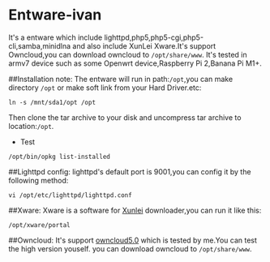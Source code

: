 # Entware-ivan
It's a entware which include lighttpd,php5,php5-cgi,php5-cli,samba,minidlna and also include XunLei Xware.It's support Owncloud,you can download owncloud to `/opt/share/www`.
It's tested in armv7 device such as some Openwrt device,Raspberry Pi 2,Banana Pi M1+.

##Installation note:
The entware will run in path:`/opt`,you can make directory `/opt` or make soft link from your Hard Driver.etc:
```
ln -s /mnt/sda1/opt /opt
```
Then clone the tar archive to your disk and uncompress tar archive to location:`/opt`.

* Test
```
/opt/bin/opkg list-installed
```

##Lighttpd config:
lighttpd's default port is 9001,you can config it by the following method:
```
vi /opt/etc/lighttpd/lighttpd.conf
```
##Xware:
Xware is a software for [Xunlei](http://luyou.xunlei.com/thread-12545-1-1.html) downloader,you can run it like this:
```
/opt/xware/portal
```

##Owncloud:
It's support [owncloud5.0](https://download.owncloud.org/community/owncloud-5.0.0.tar.bz2) which is tested by me.You can test the high version youself.
you can download owncloud to `/opt/share/www`.



